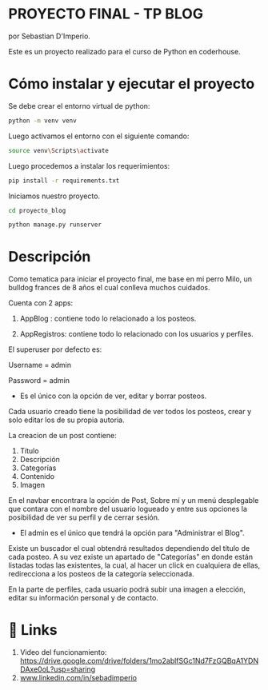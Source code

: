 # PROYECTO FINAL - TP BLOG

por Sebastian D'Imperio.

Este es un proyecto realizado para el curso de Python en coderhouse. 
# Cómo instalar y ejecutar el proyecto

Se debe crear el entorno virtual de python:
```bash
python -m venv venv
```

Luego activamos el entorno con el siguiente comando:
```bash
source venv\Scripts\activate
```
Luego procedemos a instalar los requerimientos:
```bash
pip install -r requirements.txt
```
Iniciamos nuestro proyecto.

```bash
cd proyecto_blog

python manage.py runserver
```
# Descripción
Como tematica para iniciar el proyecto final, me base en mi perro Milo, un bulldog frances de 8 años el cual conlleva muchos cuidados.

Cuenta con 2 apps:
1) AppBlog : contiene todo lo relacionado a los posteos.

2) AppRegistros: contiene todo lo relacionado con los usuarios y perfiles.

El superuser por defecto es:

  Username = admin

  Password = admin

- Es el único con la opción de ver, editar y borrar posteos.

Cada usuario creado tiene la posibilidad de ver todos los posteos, crear y solo editar los de su propia autoria.

La creacion de un post contiene:
1)  Título
2)  Descripción
3)  Categorías
4)  Contenido
5)  Imagen
  
En el navbar encontrara la opción de Post, Sobre mí y un menú desplegable que contara con el nombre del usuario logueado y entre sus opciones la posibilidad de ver su perfil y de cerrar sesión.
- El admin es el único que tendrá la opción para "Administrar el Blog".

Existe un buscador el cual obtendrá resultados dependiendo del título de cada posteo. A su vez existe un apartado de "Categorías" en donde están listadas todas las existentes, la cual, al hacer un click en cualquiera de ellas, redirecciona a los posteos de la categoría seleccionada.

En la parte de perfiles, cada usuario podrá subir una imagen a elección, editar su información personal y de contacto.

# 🔗 Links
1)  Video del funcionamiento: https://drive.google.com/drive/folders/1mo2ablfSGc1Nd7FzGQBqA1YDNDAxe0oL?usp=sharing
2)  www.linkedin.com/in/sebadimperio
